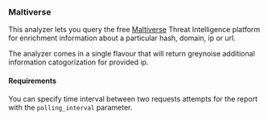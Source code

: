 ### Maltiverse 
This analyzer lets you query the free [Maltiverse](https://maltiverse.com/search) Threat Intelligence platform for enrichment information about a particular hash, domain, ip or url.

The analyzer comes in a single flavour that will return greynoise additional information catogorization for provided ip.

#### Requirements
You can specify time interval between two requests attempts for the report with the `polling_interval` parameter.
